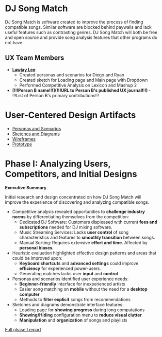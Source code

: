 <!-- !!! NOTE: Delete all parts of this file surrounded by three exclamation marks (including the exclamation marks themselves) and replace them with the appropriate content -- they are only instructions and shouldn't be in your report!!! -->

# DJ Song Match

<!-- !!!Brief introduction to the project and the problem it is intended to solve!!! -->
DJ Song Match is software created to improve the process of finding compatible songs. Similar software are blocked behind paywalls and lack useful features such as contrasting genres. DJ Song Match will both be free and open source and provide song analysis features that other programs do not have.

## UX Team Members

* **[Lawjay Lee](/)**
    - Created personas and scenarios for Diego and Ryan
    - Created sketch for Loading page and Main page with Dropdown
    - Performed Competitive Analysis on Lexicon and Mashup 2
* **[!!!Person B name!!!](!!!URL to Person B's published UX journal!!!)** - !!!List of Person B's primary contributions!!!

# User-Centered Design Artifacts

* [Personas and Scenarios](personas/)
* [Sketches and Diagrams](sketches/)
* [Wireframes](wireframes/)
* [Prototype](#)

# Phase I: Analyzing Users, Competitors, and Initial Designs

**Executive Summary**

Initial research and design concentrated on how DJ Song Match will improve the experience of discovering and analyzing compatible songs.
- Competitive analysis revealed opportunities to **challenge industry norms** by differentiating themselves from the competition:
    - Dedicated DJ Software: Customers displeased with current **fees and subscriptions** needed for DJ mixing software.
    - Music Streaming Services: Lacks **user control** of song characteristics and features to **smoothly transition** between songs.
    - Manual Sorting: Requires extensive **effort and time**. Affected by **personal biases**.
    <!-- - Unsatisfactory Graphical User Interfaces: **Cluttered and confusing** app interactions make navigating apps frustrating. -->
- Heuristic evaluation highlighted effective design patterns and areas that could be improved upon:
    - **Keyboard shortcuts** and **advanced settings** could improve **efficiency** for experienced power-users.
    - Generating matches lacks user **input** and **control**
- Personas and scenarios identified user experience needs:
    - **Beginner-friendly** interface for inexperienced artists
    - Easier song matching on **mobile** without the need for a **desktop computer**
    - Methods to **filter explicit** songs from recommendations
- Sketches and diagrams demonstrate interface features:
    - Loading page for **showing progress** during long computations
    - **Showing/Hiding** configuration menu to **reduce visual clutter**
    - **Manipulation** and **organization** of songs and playlists

[Full phase I report](phaseI/)

<!-- # Phase II: Refining interaction and designing wireframes -->
<!---->
<!-- **Executive Summary** -->
<!---->
<!-- !!!Put phase II Executive Summary here!!! -->
<!---->
<!-- [Full phase II report](phaseII/) -->
<!---->
<!-- # Phase III: Prototypes and User Testing -->
<!---->
<!-- **Executive Summary** -->
<!---->
<!-- !!!Put phase II Executive Summary here!!! -->
<!---->
<!-- [Full phase III report](phaseIII/) -->
